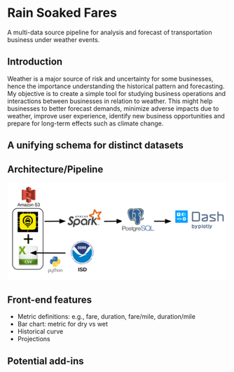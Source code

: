 # Rain Soaked Fares
A multi-data source pipeline for analysis and forecast of transportation business under weather events.

## Introduction
Weather is a major source of risk and uncertainty for some businesses, hence the importance understanding the historical pattern and forecasting. My objective is to create a simple tool for studying business operations and interactions between businesses in relation to weather. This might help businesses to better forecast demands, minimize adverse impacts due to weather, improve user experience, identify new business opportunities and prepare for long-term effects such as climate change.

## A unifying schema for distinct datasets

## Architecture/Pipeline
![Tech Stack](https://github.com/colinmec/InsightDE-RainSoakedFares/blob/master/Tech%20stack.png)

## Front-end features
- Metric definitions: e.g., fare, duration, fare/mile, duration/mile
- Bar chart: metric for dry vs wet
- Historical curve
- Projections

## Potential add-ins
